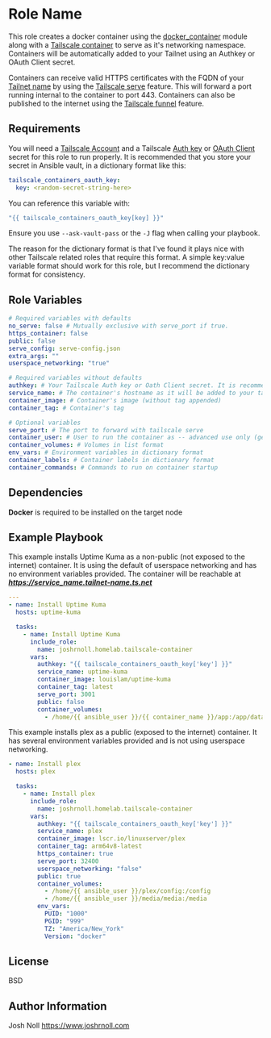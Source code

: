 Role Name
=========

This role creates a docker container using the [docker_container](https://docs.ansible.com/ansible/latest/collections/community/general/docker_container_module.html) module along with a [Tailscale container](https://tailscale.com/blog/docker-tailscale-guide) to serve as it's networking namespace. Containers will be automatically added to your Tailnet using an Authkey or OAuth Client secret.

Containers can receive valid HTTPS certificates with the FQDN of your [Tailnet name](https://tailscale.com/kb/1217/tailnet-name) by using the [Tailscale serve](https://tailscale.com/kb/1312/serve) feature. This will forward a port running internal to the container to port 443. Containers can also be published to the internet using the [Tailscale funnel](https://tailscale.com/kb/1223/funnel) feature. 

Requirements
------------

You will need a [Tailscale Account](https://tailscale.com/) and a Tailscale [Auth key](https://tailscale.com/kb/1085/auth-keys) or [OAuth Client](https://tailscale.com/kb/1215/oauth-clients) secret for this role to run properly. It is recommended that you store your secret in Ansible vault, in a dictionary format like this:

```YAML
tailscale_containers_oauth_key:
  key: <random-secret-string-here>
```

You can reference this variable with:
```YAML
"{{ tailscale_containers_oauth_key[key] }}"
```

Ensure you use ```--ask-vault-pass``` or the ```-J``` flag when calling your playbook. 

The reason for the dictionary format is that I've found it plays nice with other Tailscale related roles that require this format. A simple key:value variable format should work for this role, but I recommend the dictionary format for consistency. 

Role Variables
--------------
```YAML
# Required variables with defaults
no_serve: false # Mutually exclusive with serve_port if true.
https_container: false
public: false
serve_config: serve-config.json
extra_args: ""
userspace_networking: "true"

# Required variables without defaults
authkey: # Your Tailscale Auth key or Oath Client secret. It is recommended to use Ansible vault for this. 
service_name: # The container's hostname as it will be added to your tailnet. This will also be used to create a sub-directory on the host for bind mounts. This sub-directory will be in the {{ ansible_user }}'s home directory.
container_image: # Container's image (without tag appended)
container_tag: # Container's tag

# Optional variables 
serve_port: # The port to forward with tailscale serve
container_user: # User to run the container as -- advanced use only (generally not used)
container_volumes: # Volumes in list format
env_vars: # Environment variables in dictionary format
container_labels: # Container labels in dictionary format
container_commands: # Commands to run on container startup
```

Dependencies
------------
**Docker** is required to be installed on the target node


Example Playbook
----------------

This example installs Uptime Kuma as a non-public (not exposed to the internet) container. It is using the default of userspace networking and has no environment variables provided. The container will be reachable at ***https://service_name.tailnet-name.ts.net*** 
```YAML
---
- name: Install Uptime Kuma
  hosts: uptime-kuma

  tasks:  
    - name: Install Uptime Kuma 
      include_role:
        name: joshrnoll.homelab.tailscale-container
      vars:
        authkey: "{{ tailscale_containers_oauth_key['key'] }}"
        service_name: uptime-kuma
        container_image: louislam/uptime-kuma
        container_tag: latest
        serve_port: 3001
        public: false
        container_volumes:
          - /home/{{ ansible_user }}/{{ container_name }}/app:/app/data
```
This example installs plex as a public (exposed to the internet) container. It has several environment variables provided and is not using userspace networking. 
```YAML
- name: Install plex
  hosts: plex

  tasks:
    - name: Install plex
      include_role:
        name: joshrnoll.homelab.tailscale-container
      vars:
        authkey: "{{ tailscale_containers_oauth_key['key'] }}"
        service_name: plex
        container_image: lscr.io/linuxserver/plex
        container_tag: arm64v8-latest
        https_container: true
        serve_port: 32400
        userspace_networking: "false"
        public: true
        container_volumes:
          - /home/{{ ansible_user }}/plex/config:/config
          - /home/{{ ansible_user }}/media/media:/media
        env_vars:
          PUID: "1000"
          PGID: "999"
          TZ: "America/New_York"
          Version: "docker"
```

License
-------

BSD

Author Information
------------------

Josh Noll
https://www.joshrnoll.com
